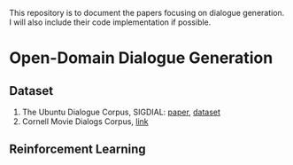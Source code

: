 This repository is to document the papers focusing on dialogue generation. I will also include their code implementation if possible. 
# Open-Domain Dialogue Generation

## Dataset
1. The Ubuntu Dialogue Corpus, SIGDIAL: [paper](https://www.aclweb.org/anthology/W15-4640/), [dataset](http://dataset.cs.mcgill.ca/ubuntu-corpus-1.0/)
2. Cornell Movie Dialogs Corpus, [link](http://www.cs.cornell.edu/~cristian/Cornell_Movie-Dialogs_Corpus.html)

## Reinforcement Learning

